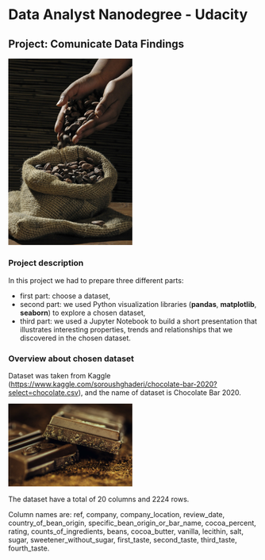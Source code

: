 # Data Analyst Nanodegree - Udacity
## Project: Comunicate Data Findings


<img src="./Images/cocoa-beans-499970_1920.jpg" width="250">

### Project description

In this project we had to prepare three different parts:
 * first part: choose a dataset,
 * second part: we used Python visualization libraries (**pandas**, **matplotlib**, **seaborn**) to explore a chosen dataset,
 * third part: we used a Jupyter Notebook to build a short presentation that illustrates interesting properties, trends and relationships that we discovered in the chosen dataset.


### Overview about chosen dataset

Dataset was taken from Kaggle (https://www.kaggle.com/soroushghaderi/chocolate-bar-2020?select=chocolate.csv), and the name of dataset is Chocolate Bar 2020.

<img src="./Images/chocolate-183543_1920.jpg" width="250">

The dataset have a total of 20 columns and 2224 rows.

Column names are: ref, company, company_location, review_date, country_of_bean_origin, specific_bean_origin_or_bar_name, cocoa_percent, rating, counts_of_ingredients, beans, cocoa_butter, vanilla, lecithin, salt, sugar, sweetener_without_sugar, first_taste, second_taste, third_taste, fourth_taste.
